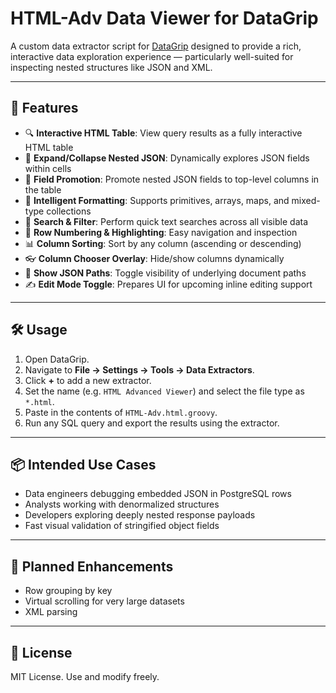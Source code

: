 # HTML-Adv Data Viewer for DataGrip

A custom data extractor script for [DataGrip](https://www.jetbrains.com/datagrip/) designed to provide a rich, interactive data exploration experience — particularly well-suited for inspecting nested structures like JSON and XML.

---

## 🚀 Features

- 🔍 **Interactive HTML Table**: View query results as a fully interactive HTML table
- 📂 **Expand/Collapse Nested JSON**: Dynamically explores JSON fields within cells
- 🎯 **Field Promotion**: Promote nested JSON fields to top-level columns in the table
- 🧠 **Intelligent Formatting**: Supports primitives, arrays, maps, and mixed-type collections
- 🧭 **Search & Filter**: Perform quick text searches across all visible data
- 🔢 **Row Numbering & Highlighting**: Easy navigation and inspection
- 📊 **Column Sorting**: Sort by any column (ascending or descending)
- 👓 **Column Chooser Overlay**: Hide/show columns dynamically
- 🔗 **Show JSON Paths**: Toggle visibility of underlying document paths
- ✍️ **Edit Mode Toggle**: Prepares UI for upcoming inline editing support

---

## 🛠️ Usage

1. Open DataGrip.
2. Navigate to **File → Settings → Tools → Data Extractors**.
3. Click **+** to add a new extractor.
4. Set the name (e.g. `HTML Advanced Viewer`) and select the file type as `*.html`.
5. Paste in the contents of `HTML-Adv.html.groovy`.
6. Run any SQL query and export the results using the extractor.

---

## 📦 Intended Use Cases

- Data engineers debugging embedded JSON in PostgreSQL rows
- Analysts working with denormalized structures
- Developers exploring deeply nested response payloads
- Fast visual validation of stringified object fields

---

## 🧩 Planned Enhancements

- Row grouping by key
- Virtual scrolling for very large datasets
- XML parsing

---

## 📄 License

MIT License. Use and modify freely.
